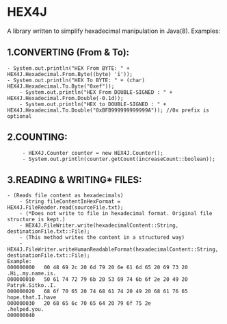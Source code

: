 # HEX4J
A library written to simplify hexadecimal manipulation in Java(8).
Examples:
## 1.CONVERTING (From & To):
	- System.out.println("HEX From BYTE: " + HEX4J.Hexadecimal.From.Byte((byte) 'ï'));
	- System.out.println("HEX To BYTE: " + (char) HEX4J.Hexadecimal.To.Byte("0xef"));
        - System.out.println("HEX From DOUBLE-SIGNED : " + HEX4J.Hexadecimal.From.Double(-0.1d));
        - System.out.println("HEX to DOUBLE-SIGNED : " + HEX4J.Hexadecimal.To.Double("0xBFB999999999999A")); //0x prefix is optional
## 2.COUNTING:
         - HEX4J.Counter counter = new HEX4J.Counter();
         - System.out.println(counter.getCount(increaseCount::boolean));
## 3.READING & WRITING* FILES:
	- (Reads file content as hexadecimals)
        - String fileContentInHexFormat = HEX4J.FileReader.read(sourceFile.txt);
        - (*Does not write to file in hexadecimal format. Original file structure is kept.)
        - HEX4J.FileWriter.write(hexadecimalContent::String, destinationFile.txt::File);
        - (This method writes the content in a structured way)
        - HEX4J.FileWriter.writeHumanReadableFormat(hexadecimalContent::String, destinationFile.txt::File);
	Example:
	000000000	00 48 69 2c 20 6d 79 20 6e 61 6d 65 20 69 73 20 	.Hi,.my.name.is.
	000000010	50 61 74 72 79 6b 20 53 69 74 6b 6f 2e 20 49 20 	Patryk.Sitko..I.
	000000020	68 6f 70 65 20 74 68 61 74 20 49 20 68 61 76 65 	hope.that.I.have
	000000030	20 68 65 6c 70 65 64 20 79 6f 75 2e 			.helped.you.
	000000040
          
          
          
